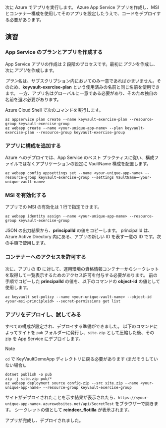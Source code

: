 次に Azure でアプリを実行します。 Azure App Service アプリを作成し、MSI とコンテナー構成を使用してそのアプリを設定したうえで、コードをデプロイする必要があります。

## <a name="exercise"></a>演習

### <a name="create-the-app-service-plan-and-app"></a>App Service のプランとアプリを作成する

App Service アプリの作成は 2 段階のプロセスです。最初に*プラン*を作成し、次に*アプリ*を作成します。

*プラン*名は、サブスクリプション内においてのみ一意であればかまいません。そのため、**keyvault-exercise-plan** という使用済みの名前と同じ名前を使用できます。 一方、アプリ名はグローバルに一意である必要があり、そのため独自の名前を選ぶ必要があります。

Azure Cloud Shell で次のコマンドを実行します。

```azurecli
az appservice plan create --name keyvault-exercise-plan --resource-group keyvault-exercise-group
az webapp create --name <your-unique-app-name> --plan keyvault-exercise-plan --resource-group keyvault-exercise-group
```

### <a name="add-configuration-to-the-app"></a>アプリに構成を追加する

Azure へのデプロイでは、App Service のベスト プラクティスに従い、構成ファイルではなくアプリケーションの設定に VaultName 構成を配置します。

```azurecli
az webapp config appsettings set --name <your-unique-app-name> --resource-group keyvault-exercise-group --settings VaultName=<your-unique-vault-name>
```

### <a name="enable-msi"></a>MSI を有効化する

アプリでの MSI の有効化は 1 行で指定できます。

```azurecli
az webapp identity assign --name <your-unique-app-name> --resource-group keyvault-exercise-group
```

JSON の出力結果から、**principalId** の値をコピーします。 principalId は、Azure Active Directory 内にある、アプリの新しい ID を表す一意の ID です。次の手順で使用します。

### <a name="grant-access-to-the-vault"></a>コンテナーへのアクセスを許可する

次に、アプリの ID に対して、運用環境の資格情報コンテナーからシークレットを取得して一覧表示するためのアクセス許可を付与する必要があります。 前の手順でコピーした **principalId** の値を、以下のコマンドの **object-id** の値として使用します。

```azurecli
az keyvault set-policy --name <your-unique-vault-name> --object-id <your-msi-principleid> --secret-permissions get list
```

### <a name="deploy-the-app-and-try-it-out"></a>アプリをデプロイし、試してみる

すべての構成が設定され、デプロイする準備ができました。 以下のコマンドによってサイトを `pub` フォルダーに発行し、`site.zip` として圧縮した後、その zip を App Service にデプロイします。

> [!NOTE]
> `cd` で KeyVaultDemoApp ディレクトリに戻る必要があります (まだそうしていない場合)。

```azurecli
dotnet publish -o pub
zip -j site.zip pub/*
az webapp deployment source config-zip --src site.zip --name <your-unique-app-name> --resource-group keyvault-exercise-group
```

サイトがデプロイされたことを示す結果が表示されたら、`https://<your-unique-app-name>.azurewebsites.net/api/SecretTest` をブラウザーで開きます。 シークレットの値として **reindeer_flotilla** が表示されます。

アプリが完成し、デプロイされました。